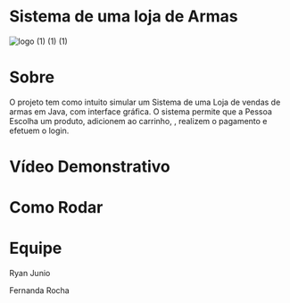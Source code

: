 # Sistema de uma loja de Armas

![logo (1) (1) (1)](https://github.com/ryanjuni/Trabalho/assets/102491606/3fe5fd8a-4215-442f-bd08-4cd70015e649)

# Sobre 
  O projeto tem como intuito simular um Sistema de uma Loja de vendas de armas  em Java, com interface gráfica. O sistema permite que a Pessoa  Escolha  um  produto, adicionem ao carrinho, , realizem o pagamento e efetuem o login.



# Vídeo Demonstrativo

# Como Rodar

# Equipe 
Ryan Junio

Fernanda Rocha

